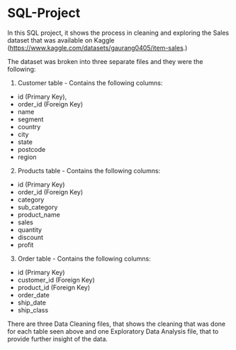 # SQL-Project

In this SQL project, it shows the process in cleaning and exploring the Sales dataset that was available on Kaggle (https://www.kaggle.com/datasets/gaurang0405/item-sales.)

The dataset was broken into three separate files and they were the following:
1. Customer table - Contains the following columns: 
* id (Primary Key),
* order_id (Foreign Key)
* name
* segment
* country
* city
* state
* postcode 
* region

2. Products table  - Contains the following columns: 
* id (Primary Key)
* order_id (Foreign Key)
* category
* sub_category
* product_name
* sales
* quantity
* discount 
* profit

3. Order table - Contains the following columns: 
* id (Primary Key)
* customer_id (Foreign Key)
* product_id (Foreign Key)
* order_date
* ship_date 
* ship_class


There are three Data Cleaning files, that shows the cleaning that was done for each table seen above and one Exploratory Data Analysis file, that to provide further insight of the data. 
